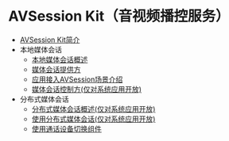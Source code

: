 # AVSession Kit（音视频播控服务）

- [AVSession Kit简介](avsession-overview.md)
- 本地媒体会话
  - [本地媒体会话概述](local-avsession-overview.md)
  - [媒体会话提供方](using-avsession-developer.md)
  - [应用接入AVSession场景介绍](avsession-access-scene.md)
  - [媒体会话控制方(仅对系统应用开放)](using-avsession-controller.md)
- 分布式媒体会话
  - [分布式媒体会话概述(仅对系统应用开放)](distributed-avsession-overview.md)
  - [使用分布式媒体会话(仅对系统应用开放)](using-distributed-avsession.md)
  - [使用通话设备切换组件](using-switch-call-devices.md)
